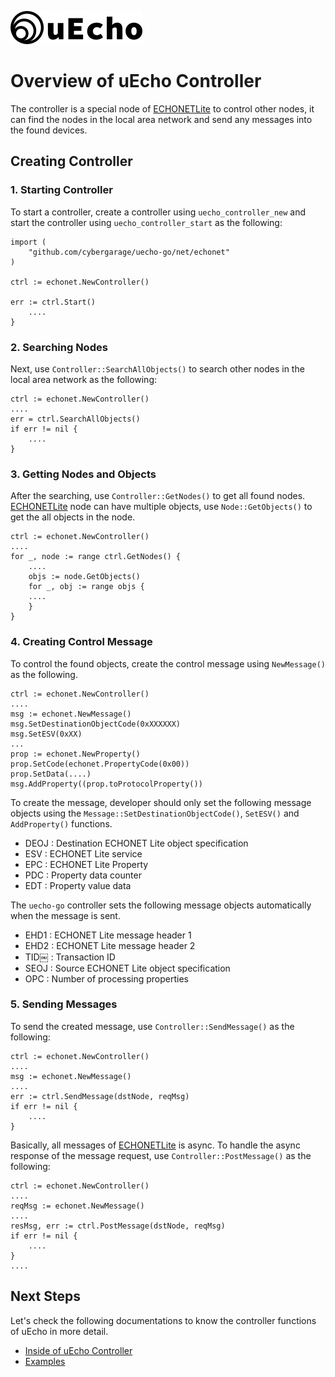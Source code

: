 ![logo](img/logo.png)

# Overview of uEcho Controller

The controller is a special node of [ECHONETLite][enet] to control other nodes, it can find the nodes in the local area network and send any messages into the found devices.

## Creating Controller

### 1. Starting Controller

To start a controller, create a controller using `uecho_controller_new` and start the controller using `uecho_controller_start` as the following:

```
import (
	"github.com/cybergarage/uecho-go/net/echonet"
)

ctrl := echonet.NewController()

err := ctrl.Start()
    ....
}
```

### 2. Searching Nodes

Next, use `Controller::SearchAllObjects()` to search other nodes in the local area network as the following:

```
ctrl := echonet.NewController()
....
err = ctrl.SearchAllObjects()
if err != nil {
    ....
}
```

### 3. Getting Nodes and Objects

After the searching, use `Controller::GetNodes()` to get all found nodes. [ECHONETLite](http://www.echonet.gr.jp/english/index.htm) node can have multiple objects, use `Node::GetObjects()` to get the all objects in the node.

```
ctrl := echonet.NewController()
....
for _, node := range ctrl.GetNodes() {
    ....
    objs := node.GetObjects()
    for _, obj := range objs {
    ....
    }
}
```

### 4. Creating Control Message

To control the found objects, create the control message using `NewMessage()` as the following.

```
ctrl := echonet.NewController()
....
msg := echonet.NewMessage()
msg.SetDestinationObjectCode(0xXXXXXX)
msg.SetESV(0xXX)
...
prop := echonet.NewProperty()
prop.SetCode(echonet.PropertyCode(0x00))
prop.SetData(....)
msg.AddProperty((prop.toProtocolProperty())
```

To create the message, developer should only set the following message objects using the `Message::SetDestinationObjectCode()`, `SetESV()` and `AddProperty()` functions.

- DEOJ : Destination ECHONET Lite object specification
- ESV : ECHONET Lite service
- EPC : ECHONET Lite Property
- PDC : Property data counter
- EDT : Property value data

The `uecho-go` controller sets the following message objects automatically when the message is sent.

- EHD1 : ECHONET Lite message header 1
- EHD2 : ECHONET Lite message header 2
- TID￼  : Transaction ID
- SEOJ : Source ECHONET Lite object specification
- OPC  : Number of processing properties

### 5. Sending Messages

To send the created message, use `Controller::SendMessage()` as the following:

```
ctrl := echonet.NewController()
....
msg := echonet.NewMessage()
....
err := ctrl.SendMessage(dstNode, reqMsg)
if err != nil {
    ....
}
```

Basically, all messages of [ECHONETLite](http://www.echonet.gr.jp/english/index.htm) is async. To handle the async response of the message request, use `Controller::PostMessage()` as the following:

```
ctrl := echonet.NewController()
....
reqMsg := echonet.NewMessage()
....
resMsg, err := ctrl.PostMessage(dstNode, reqMsg)
if err != nil {
    ....
}
....
```

## Next Steps

Let's check the following documentations to know the controller functions of uEcho in more detail.

- [Inside of uEcho Controller](./controller_inside.md)
- [Examples](./examples.md)

[enet]:http://echonet.jp/english/
